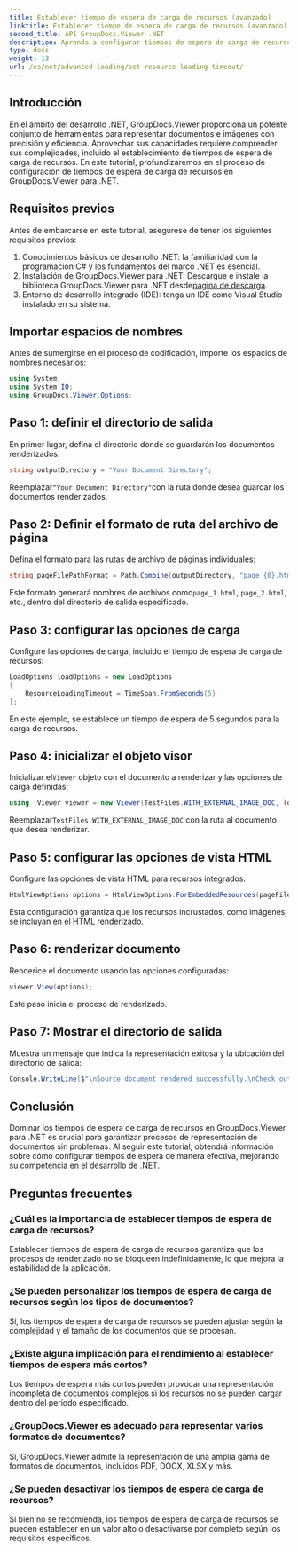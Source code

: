 ```yaml
---
title: Establecer tiempo de espera de carga de recursos (avanzado)
linktitle: Establecer tiempo de espera de carga de recursos (avanzado)
second_title: API GroupDocs.Viewer .NET
description: Aprenda a configurar tiempos de espera de carga de recursos en GroupDocs.Viewer para .NET de manera eficiente. Representación maestra de documentos con precisión y estabilidad.
type: docs
weight: 13
url: /es/net/advanced-loading/set-resource-loading-timeout/
---
```

## Introducción
En el ámbito del desarrollo .NET, GroupDocs.Viewer proporciona un potente conjunto de herramientas para representar documentos e imágenes con precisión y eficiencia. Aprovechar sus capacidades requiere comprender sus complejidades, incluido el establecimiento de tiempos de espera de carga de recursos. En este tutorial, profundizaremos en el proceso de configuración de tiempos de espera de carga de recursos en GroupDocs.Viewer para .NET.
## Requisitos previos
Antes de embarcarse en este tutorial, asegúrese de tener los siguientes requisitos previos:
1. Conocimientos básicos de desarrollo .NET: la familiaridad con la programación C# y los fundamentos del marco .NET es esencial.
2.  Instalación de GroupDocs.Viewer para .NET: Descargue e instale la biblioteca GroupDocs.Viewer para .NET desde[pagina de descarga](https://releases.groupdocs.com/viewer/net/).
3. Entorno de desarrollo integrado (IDE): tenga un IDE como Visual Studio instalado en su sistema.

## Importar espacios de nombres
Antes de sumergirse en el proceso de codificación, importe los espacios de nombres necesarios:
```csharp
using System;
using System.IO;
using GroupDocs.Viewer.Options;
```

## Paso 1: definir el directorio de salida
En primer lugar, defina el directorio donde se guardarán los documentos renderizados:
```csharp
string outputDirectory = "Your Document Directory";
```
 Reemplazar`"Your Document Directory"`con la ruta donde desea guardar los documentos renderizados.
## Paso 2: Definir el formato de ruta del archivo de página
Defina el formato para las rutas de archivo de páginas individuales:
```csharp
string pageFilePathFormat = Path.Combine(outputDirectory, "page_{0}.html");
```
 Este formato generará nombres de archivos como`page_1.html`, `page_2.html`, etc., dentro del directorio de salida especificado.
## Paso 3: configurar las opciones de carga
Configure las opciones de carga, incluido el tiempo de espera de carga de recursos:
```csharp
LoadOptions loadOptions = new LoadOptions
{
    ResourceLoadingTimeout = TimeSpan.FromSeconds(5)
};
```
En este ejemplo, se establece un tiempo de espera de 5 segundos para la carga de recursos.
## Paso 4: inicializar el objeto visor
 Inicializar el`Viewer` objeto con el documento a renderizar y las opciones de carga definidas:
```csharp
using (Viewer viewer = new Viewer(TestFiles.WITH_EXTERNAL_IMAGE_DOC, loadOptions))
```
 Reemplazar`TestFiles.WITH_EXTERNAL_IMAGE_DOC` con la ruta al documento que desea renderizar.
## Paso 5: configurar las opciones de vista HTML
Configure las opciones de vista HTML para recursos integrados:
```csharp
HtmlViewOptions options = HtmlViewOptions.ForEmbeddedResources(pageFilePathFormat);
```
Esta configuración garantiza que los recursos incrustados, como imágenes, se incluyan en el HTML renderizado.
## Paso 6: renderizar documento
Renderice el documento usando las opciones configuradas:
```csharp
viewer.View(options);
```
Este paso inicia el proceso de renderizado.
## Paso 7: Mostrar el directorio de salida
Muestra un mensaje que indica la representación exitosa y la ubicación del directorio de salida:
```csharp
Console.WriteLine($"\nSource document rendered successfully.\nCheck output in {outputDirectory}.");
```

## Conclusión
Dominar los tiempos de espera de carga de recursos en GroupDocs.Viewer para .NET es crucial para garantizar procesos de representación de documentos sin problemas. Al seguir este tutorial, obtendrá información sobre cómo configurar tiempos de espera de manera efectiva, mejorando su competencia en el desarrollo de .NET.
## Preguntas frecuentes
### ¿Cuál es la importancia de establecer tiempos de espera de carga de recursos?
Establecer tiempos de espera de carga de recursos garantiza que los procesos de renderizado no se bloqueen indefinidamente, lo que mejora la estabilidad de la aplicación.
### ¿Se pueden personalizar los tiempos de espera de carga de recursos según los tipos de documentos?
Sí, los tiempos de espera de carga de recursos se pueden ajustar según la complejidad y el tamaño de los documentos que se procesan.
### ¿Existe alguna implicación para el rendimiento al establecer tiempos de espera más cortos?
Los tiempos de espera más cortos pueden provocar una representación incompleta de documentos complejos si los recursos no se pueden cargar dentro del período especificado.
### ¿GroupDocs.Viewer es adecuado para representar varios formatos de documentos?
Sí, GroupDocs.Viewer admite la representación de una amplia gama de formatos de documentos, incluidos PDF, DOCX, XLSX y más.
### ¿Se pueden desactivar los tiempos de espera de carga de recursos?
Si bien no se recomienda, los tiempos de espera de carga de recursos se pueden establecer en un valor alto o desactivarse por completo según los requisitos específicos.